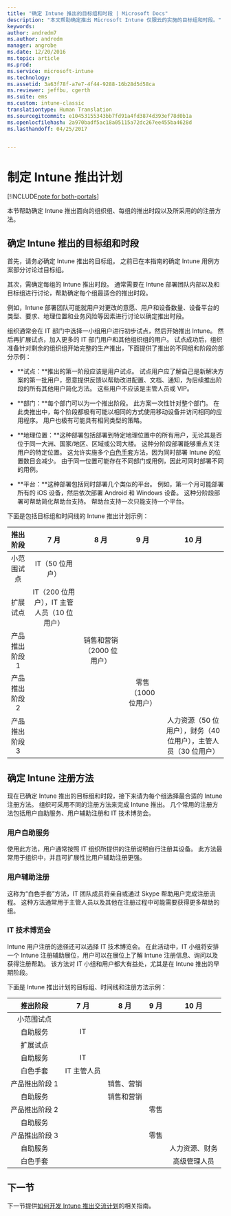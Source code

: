 ```yaml
---
title: "确定 Intune 推出的目标组和时段 | Microsoft Docs"
description: "本文帮助确定推出 Microsoft Intune 仅限云的实施的目标组和时段。"
keywords: 
author: andredm7
ms.author: andredm
manager: angrobe
ms.date: 12/20/2016
ms.topic: article
ms.prod: 
ms.service: microsoft-intune
ms.technology: 
ms.assetid: 3a63f78f-a7e7-4f44-9288-16b28d5d58ca
ms.reviewer: jeffbu, cgerth
ms.suite: ems
ms.custom: intune-classic
translationtype: Human Translation
ms.sourcegitcommit: e10453155343bb7fd91a4fd3874d393ef78d0b1a
ms.openlocfilehash: 2a970badf5ac18a05115a72dc267ee455ba4628d
ms.lasthandoff: 04/25/2017


---
```


# <a name="develop-an-intune-rollout-plan"></a>制定 Intune 推出计划

[!INCLUDE[note for both-portals](../includes/note-for-both-portals.md)]

本节帮助确定 Intune 推出面向的组织组、每组的推出时段以及所采用的的注册方法。

## <a name="determine-intune-rollout-targeted-groups-and-timeframes"></a>确定 Intune 推出的目标组和时段

首先，请务必确定 Intune 推出的目标组。 之前已在本指南的确定 Intune 用例方案部分讨论过目标组。

其次，需确定每组的 Intune 推出时段。 通常需要在 Intune 部署团队内部以及和目标组进行讨论，帮助确定每个组最适合的推出时段。

例如，Intune 部署团队可能就用户对更改的意愿、用户和设备数量、设备平台的类型、要求、地理位置和业务风险等因素进行讨论以确定推出时段。

组织通常会在 IT 部门中选择一小组用户进行初步试点，然后开始推出 Intune。 然后再扩展试点，加入更多的 IT 部门用户和其他组织组的用户。 试点成功后，组织准备针对剩余的组织组开始完整的生产推出，下面提供了推出的不同组和阶段的部分示例：

-   **试点：**推出的第一阶段应该是用户试点。 试点用户应了解自己是新解决方案的第一批用户，愿意提供反馈以帮助改进配置、文档、通知，为后续推出阶段的所有其他用户简化方法。 这些用户不应该是主管人员或 VIP。

-   **部门：**每个部门可以为一个推出阶段。 此方案一次性针对整个部门。 在此类推出中，每个阶段都极有可能以相同的方式使用移动设备并访问相同的应用程序。 用户也极有可能具有相同类型的策略。

-   **地理位置：**这种部署包括部署到特定地理位置中的所有用户，无论其是否位于同一大洲、国家/地区、区域或公司大楼。 这种分阶段部署能够重点关注用户的特定位置。 这允许实施多个[白色手套](#user-assisted-enrollment)方法，因为同时部署 Intune 的位置数目会减少。 由于同一位置可能存在不同部门或用例，因此可同时部署不同的用例。

-   **平台：**这种部署包括同时部署几个类似的平台。 例如，第一个月可能部署所有的 iOS 设备，然后依次部署 Android 和 Windows 设备。 这种分阶段部署可帮助简化帮助台支持。 帮助台支持一次只能支持一个平台。

下面是包括目标组和时间线的 Intune 推出计划示例：

| **推出阶段** | **7 月** | **8 月** | **9 月** | **10 月** |
|:---:|:---:|:---:|:---:|:---:|
| 小范围试点 | IT（50 位用户） |  |  |  |                                                         
| 扩展试点 | IT（200 位用户），IT 主管人员（10 位用户） |  |  |  |                                                         
| 产品推出阶段 1 |  | 销售和营销（2000 位用户） |  |  |
| 产品推出阶段 2 |  |  | 零售（1000 位用户） |  |
| 产品推出阶段 3 |  |  |  | 人力资源（50 位用户），财务（40 位用户），主管人员（30 位用户） |

## <a name="determine-the-intune-enrollment-approach"></a>确定 Intune 注册方法

现在已确定 Intune 推出的目标组和时段，接下来请为每个组选择最合适的 Intune 注册方法。 组织可采用不同的注册方法来完成 Intune 推出。 几个常用的注册方法包括用户自助服务、用户辅助注册和 IT 技术博览会。

### <a name="user-self-service"></a>用户自助服务

使用此方法，用户通常按照 IT 组织所提供的注册说明自行注册其设备。 此方法最常用于组织中，并且可扩展性比用户辅助注册更强。

### <a name="user-assisted-enrollment"></a>用户辅助注册

这称为“白色手套”方法，IT 团队成员将亲自或通过 Skype 帮助用户完成注册流程。 这种方法通常用于主管人员以及其他在注册过程中可能需要获得更多帮助的组。

### <a name="it-tech-fair"></a>IT 技术博览会

Intune 用户注册的途径还可以选择 IT 技术博览会。 在此活动中，IT 小组将安排一个 Intune 注册辅助展位，用户可以在展位上了解 Intune 注册信息、询问以及获得注册帮助。 该方法对 IT 小组和用户都大有益处，尤其是在 Intune 推出的早期阶段。

下面是 Intune 推出计划的目标组、时间线和注册方法示例：

| **推出阶段** | **7 月** | **8 月** | **9 月** | **10 月** |
|:---:|:---:|:---:|:---:|:---:|
| 小范围试点 |  |  |  |  |                                                         
| 自助服务 | IT |  |  |  |
| 扩展试点 |  |  |  |  |                                                         
| 自助服务 | IT |  |  |  |
| 白色手套 | IT 主管人员 |  |  |  |
| 产品推出阶段 1 |  | 销售、营销 |  |  |
| 自助服务 |  | 销售和营销 |  |  |
| 产品推出阶段 2 |  |  | 零售 |  |
| 自助服务 |  |  |  |  |
| 产品推出阶段 3 |  |  | 零售 |  |
| 自助服务 |  |  |  | 人力资源、财务 |
| 白色手套 |  |  |  | 高级管理人员 |

## <a name="next-section"></a>下一节

下一节提供[如何开发 Intune 推出交流计划](section-5-develop-a-rollout-communication-plan.md)的相关指南。

